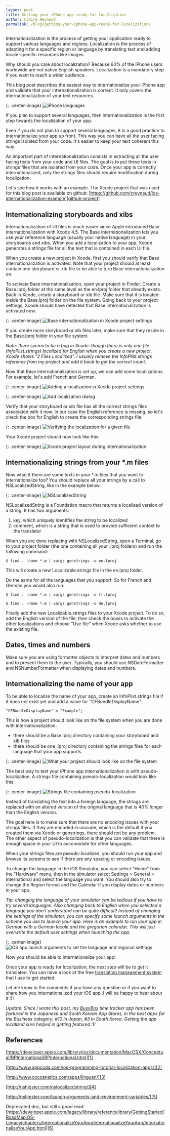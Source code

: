 ```yaml
---
layout: post
title: Getting your iPhone app ready for localization
author: Claire Reynaud
permalink: /blog/getting-your-iphone-app-ready-for-localization/
---
```


Internationalization is the process of getting your application ready to support various languages and regions. Localization is the process of adapting it for a specific region or language by translating text and&nbsp;adding locale-specific resources like images.

Why should you care about localization? Because 60% of the iPhone users worldwide are not native English speakers. Localization is a mandatory step if you want to reach a wider audience.

This blog post describes the easiest way to internationalize your iPhone app and validate that your internationalization is correct. It only covers the internationalization of your text resources.

{: .center-image}
![iPhone languages](/images/iphone5-smph-f8qigo.png)

If you plan to support several languages, then internationalization is the first step towards the localization of your app.

Even if you do not plan to support several languages, it is a good practice to internationalize your app up front. This way you can have all the user facing strings isolated from your code. It's easier to keep your text coherent this way.

An important part of internationalization consists in extracting all the user facing texts from your code and UI files. The goal is to put these texts in strings files that are isolated from your code. Once your app is correctly internationalized, only the strings files should require modification during localization.

Let's see how it works with an example. The Xcode project that was used for this blog post is available on github: [https://github.com/creynaud/ios-internationalization-example][github-project]

## Internationalizing storyboards and xibs

Internationalization of UI files is much easier since Apple introduced Base internationalization with Xcode 4.5. The Base internationalization lets you use your reference language (usually your native language) in your storyboards and xibs.&nbsp;When you add a localization to your app, Xcode generates a strings file for all the text that is contained in each UI file.

When you create a new project in Xcode, first you should verify that Base internationalization is activated. Note that your project should at least contain one storyboard or xib file to be able to turn Base internationalization on.

To activate Base internationalization, open your project in Finder. Create a Base.lproj folder at the same level as the en.lproj folder that already exists. Back in Xcode, create a storyboard or xib file. Make sure that it is located inside the Base.lproj folder on the file system. Going back to your project settings, Xcode should have detected that Base internationalization is activated now.

{: .center-image}
![Base internationalization in Xcode project settings](/images/base-internationalization.png)

If you create more storyboard or xib files later, make sure that they reside in the Base.lproj folder in your file system.

_Note: there seems to be a bug in Xcode: though there is only one file (InfoPlist.strings) localized for English when you create a new project, Xcode shows "2 Files Localized". I usually remove the InfoPlist.strings reference from my project and add it back to get the correct count._

Now that Base internationalization is set up, we can add some localizations. For example, let's add French and German.

{: .center-image}
![Adding a localization in Xcode project settings](/images/add-localization.png)

{: .center-image}
![Add localization dialog](/images/add-localization-dialog.png)

Verify that your storyboard or xib file has all the correct strings files associated with it now. In our case the English reference is missing, so let's check the box for English to create the corresponding strings file.

{: .center-image}
![Verifying the localization for a given file](/images/localization-storyboard.png)

Your Xcode project should now look like this:

{: .center-image}
![Xcode project layout during internationalization](/images/project-layout.png)

## Internationalizing strings from your *.m files

Now what if there are some texts in your *.m files that you want to internationalize too? You should replace all your strings by a call to NSLocalizedString, like in the example below:

{: .center-image}
![NSLocalizedString](/images/nslocalizedstring.png)

NSLocalizedString is a Foundation macro that returns a localized version of a string. It has two arguments:

1. key, which uniquely identifies the string to be localized
2. comment, which is a string that is used to provide sufficient context to the translator

When you are done replacing with NSLocalizedString, open a Terminal, go to your project folder (the one containing all your .lproj folders) and run the following command:

    $ find . -name *.m | xargs genstrings -o en.lproj

This will create a new&nbsp;Localizable.strings file in the en.lproj folder.

Do the same for all the languages that you support. So for French and German you would also run:

    $ find . -name *.m | xargs genstrings -o fr.lproj

    $ find . -name *.m | xargs genstrings -o de.lproj

Finally add the new Localizable.strings files to your Xcode project. To do so, add the English version of the file, then check the boxes to activate the other localizations and choose "Use file" when Xcode asks whether to use the existing file.

## Dates, times and numbers

Make sure you are using formatter objects to interpret dates and numbers and to present them to the user. Typically, you should use&nbsp;NSDateFormatter and NSNumberFormatter when displaying dates and numbers.

## Internationalizing the name of your app

To be able to localize the name of your app, create an&nbsp;InfoPlist.strings file if it does not exist yet and add a value for "CFBundleDisplayName":

    "CFBundleDisplayName" = "Example";

This is how a project should look like on the file system when you are done with internationalization:

* there should be a Base.lproj directory containing your storyboard and xib files
* there should be one .lproj directory containing the strings files for each language that your app supports

{: .center-image}
![What your project should look like on the file system](/images/file-system.png)

The best way to test your iPhone app internationalization is with pseudo-localization. A strings file containing pseudo-localization would look like this:

{: .center-image}
![Strings file containing pseudo-localization](/images/pseudo-loc.png)

Instead of translating the text into a foreign language,&nbsp;the strings are replaced with an altered version of the original language that is 40% longer than the English version.

The goal here is to make sure that there are no encoding issues with your strings files. If they are encoded in unicode, which is the default if you created them via Xcode or genstrings, there should not be any problem. The other aspect of pseudo-localization is that you can validate that there is enough space in your UI to accomodate for other languages.

When your strings files are pseudo-localized, you should run your app and browse its screens to see if there are any spacing or encoding issues.

To change the language in the iOS Simulator, you can select "Home" from the "Hardware" menu, then in the simulator select Settings &gt; General &gt; International and select the language you want. You should also try to change the Region format and the Calendar if you display dates or numbers in your app.

_Tip: changing the language of your simulator can be tedious if you have to try several languages. Also changing back to English when you selected a language you don't understand can be quite difficult! Instead of changing the settings of the simulator, you can specify some launch arguments in the scheme you use to launch your app. Here is an example to run your app in German with a German locale and the gregorian calendar. This will just overwrite the default user settings when launching the app._

{: .center-image}
![iOS app launch arguments to set the language and regional settings](/images/launch-arguments.png)

Now you should be able to internationalize your app!

Once your app is ready for localization, the next step will be to get it translated. You can have a look at the free [translation management system][11] that I use to get started.

Let me know in the comments if you have any question or if you want to share how you internationalized your iOS app. I will be happy to hear about it :)!

_Update: Since I wrote this post, my [BusyBox][12] time tracker app has been featured in the Japanese and South Korean App Stores, in the best apps for the Business category. #10 in Japan, #3 in South Korea. Getting the app localized sure helped in getting featured :)!_


## References

[https://developer.apple.com/library/ios/documentation/MacOSX/Conceptual/BPInternational/BPInternational.html][1]

[http://www.appcoda.com/ios-programming-tutorial-localization-apps/][2]

[http://www.cocoanetics.com/apps/linguan/][3]

[http://nshipster.com/nslocalizedstring/][4]

[http://nshipster.com/launch-arguments-and-environment-variables/][5]

Deprecated doc, but still a good read: [https://developer.apple.com/legacy/library/referencelibrary/GettingStarted/RoadMapiOS-Legacy/chapters/InternationalizeYourApp/InternationalizeYourApp/InternationalizeYourApp.html][6]


[1]: https://developer.apple.com/library/ios/documentation/MacOSX/Conceptual/BPInternational/BPInternational.html
[2]: http://www.appcoda.com/ios-programming-tutorial-localization-apps/
[3]: http://www.cocoanetics.com/apps/linguan/
[4]: http://nshipster.com/nslocalizedstring/
[5]: http://nshipster.com/launch-arguments-and-environment-variables/
[6]: https://developer.apple.com/legacy/library/referencelibrary/GettingStarted/RoadMapiOS-Legacy/chapters/InternationalizeYourApp/InternationalizeYourApp/InternationalizeYourApp.html
[github-project]: https://github.com/creynaud/ios-internationalization-example
[11]: http://www.oneskyapp.com/ "http://www.oneskyapp.com/"
[12]: https://itunes.apple.com/app/id863003886?at=11lGi9 "https://itunes.apple.com/US/app/id863003886?at=11lGi9"
